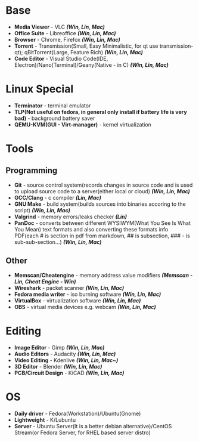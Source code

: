 # Base
* **Media Viewer** - VLC ***(Win, Lin, Mac)***
* **Office Suite** - Libreoffice ***(Win, Lin, Mac)***
* **Browser** - Chrome, Firefox ***(Win, Lin, Mac)***
* **Torrent** - Transmission(Small, Easy Minimalistic, for qt use transmission-qt); qBitTorrent(Large, Feature Rich) ***(Win, Lin, Mac)***
* **Code Editor** - Visual Studio Code(IDE, Electron)/Nano(Terminal)/Geany(Native - in C) ***(Win, Lin, Mac)***

# Linux Special
* **Terminator** - terminal emulator
* **TLP(Not useful on fedora, in general only install if battery life is very bad)** - background battery saver
* **QEMU-KVM(GUI - Virt-manager)** - kernel virtualization

# Tools
## Programming
* **Git** - source control system(records changes in source code and is used to upload source code to a server(either local or cloud) ***(Win, Lin, Mac)***
* **GCC/Clang** - c compiler ***(Lin, Mac)***
* **GNU Make** - build system(builds sources into binaries accoring to the script) ***(Win, Lin, Mac)*** 
* **Valgrind** - memory errors/leaks checker ***(Lin)***
* **PanDoc** - converts between different WYSIWYM(What You See Is What You Mean) text formats and also converting these formats info PDF(each # is section in pdf from markdown, ## is subsection, ### - is sub-sub-section…) ***(Win, Lin, Mac)***
## Other
* **Memscan/Cheatengine** - memory address value modifiers ***(Memscan - Lin, Cheat Engine - Win)***
* **Wireshark** - packet scanner ***(Win, Lin, Mac)***
* **Fedora media writer** - iso burning software ***(Win, Lin, Mac)***
* **VirtualBox** - virtualization software ***(Win, Lin, Mac)***
* **OBS** - virtual media devices e.g. webcam ***(Win, Lin, Mac)***

# Editing
* **Image Editor** - Gimp ***(Win, Lin, Mac)***
* **Audio Editors** - Audacity ***(Win, Lin, Mac)***
* **Video Editing** - Kdenlive ***(Win, Lin, Mac~)***
* **3D Editor** - Blender ***(Win, Lin, Mac)***
* **PCB/Circuit Design** - KiCAD ***(Win, Lin, Mac)***

# OS
* **Daily driver** - Fedora(Workstation)/Ubuntu(Gnome)
* **Lightweight** - K/Lubuntu
* **Server** - Ubuntu Server(It is a better debian alternative)/CentOS Stream(or Fedora Server, for RHEL based server distro)
